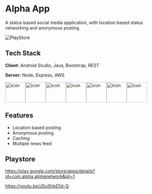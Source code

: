 
# Alpha App

A status based social media application, with location based status networking and anonymous posting. 

![PlayStore](https://github.com/vsnain/AlphaNetworkV2/blob/master/x.png)



## Tech Stack

**Client:** Android Studio, Java, Bootstrap, REST

**Server:** Node, Express, AWS

<div style="display: flex; flex-direction: row;">
  <img src="https://techstack-generator.vercel.app/nginx-icon.svg" alt="icon" width="65" height="65" />
  <img src="https://techstack-generator.vercel.app/mysql-icon.svg" alt="icon" width="65" height="65" />
  <img src="https://techstack-generator.vercel.app/java-icon.svg" alt="icon" width="65" height="65" />
  <img src="https://techstack-generator.vercel.app/restapi-icon.svg" alt="icon" width="65" height="65" />
  <img src="https://techstack-generator.vercel.app/github-icon.svg" alt="icon" width="65" height="65" />
  <img src="https://techstack-generator.vercel.app/python-icon.svg" alt="icon" width="65" height="65" />
  <img src="https://techstack-generator.vercel.app/aws-icon.svg" alt="icon" width="65" height="65" />
</div>

## Features

- Location based posting
- Anonymous posting
- Caching
- Multiple news feed



## Playstore

https://play.google.com/store/apps/details?id=com.alpha.alphanetwork&pli=1

https://youtu.be/JGuShbD1d-Q
